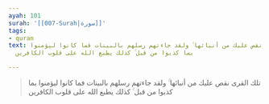 ```yaml
---
ayah: 101
surah: '[[007-Surah|سورة]]'
tags:
- quran
text: تلك القرى نقص عليك من أنبائها ۚ ولقد جاءتهم رسلهم بالبينات فما كانوا ليؤمنوا
  بما كذبوا من قبل ۚ كذلك يطبع الله على قلوب الكافرين

---
```

> تلك القرى نقص عليك من أنبائها ۚ ولقد جاءتهم رسلهم بالبينات فما كانوا ليؤمنوا بما كذبوا من قبل ۚ كذلك يطبع الله على قلوب الكافرين
